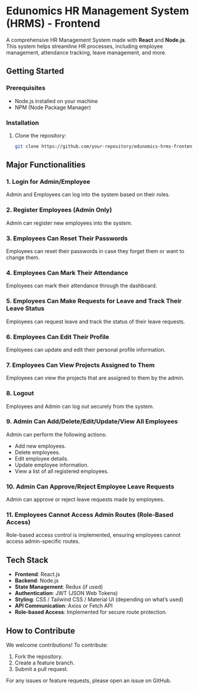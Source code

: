 # Edunomics HR Management System (HRMS) - Frontend

A comprehensive HR Management System made with **React** and **Node.js**. This system helps streamline HR processes, including employee management, attendance tracking, leave management, and more.

## Getting Started

### Prerequisites

- Node.js installed on your machine
- NPM (Node Package Manager)

### Installation

1. Clone the repository:
   ```bash
   git clone https://github.com/your-repository/edunomics-hrms-frontend.git
   ```

## Major Functionalities

### 1. Login for Admin/Employee

Admin and Employees can log into the system based on their roles.

### 2. Register Employees (Admin Only)

Admin can register new employees into the system.

### 3. Employees Can Reset Their Passwords

Employees can reset their passwords in case they forget them or want to change them.

### 4. Employees Can Mark Their Attendance

Employees can mark their attendance through the dashboard.

### 5. Employees Can Make Requests for Leave and Track Their Leave Status

Employees can request leave and track the status of their leave requests.

### 6. Employees Can Edit Their Profile

Employees can update and edit their personal profile information.

### 7. Employees Can View Projects Assigned to Them

Employees can view the projects that are assigned to them by the admin.

### 8. Logout

Employees and Admin can log out securely from the system.

### 9. Admin Can Add/Delete/Edit/Update/View All Employees

Admin can perform the following actions:

- Add new employees.
- Delete employees.
- Edit employee details.
- Update employee information.
- View a list of all registered employees.

### 10. Admin Can Approve/Reject Employee Leave Requests

Admin can approve or reject leave requests made by employees.

### 11. Employees Cannot Access Admin Routes (Role-Based Access)

Role-based access control is implemented, ensuring employees cannot access admin-specific routes.

## Tech Stack

- **Frontend**: React.js
- **Backend**: Node.js
- **State Management**: Redux (if used)
- **Authentication**: JWT (JSON Web Tokens)
- **Styling**: CSS / Tailwind CSS / Material UI (depending on what’s used)
- **API Communication**: Axios or Fetch API
- **Role-based Access**: Implemented for secure route protection.

## How to Contribute

We welcome contributions! To contribute:

1. Fork the repository.
2. Create a feature branch.
3. Submit a pull request.

For any issues or feature requests, please open an issue on GitHub.
